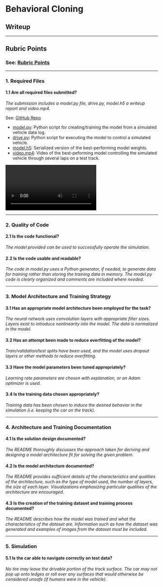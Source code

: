 # **Behavioral Cloning** 

## Writeup

---

## Rubric Points

### See: [Rubric Points](https://review.udacity.com/#!/rubrics/432/view)

---
### 1. Required Files

#### 1.1 Are all required files submitted?

_The submission includes a model.py file, drive.py, model.h5 a writeup report and video.mp4._

See: [GitHub Repo](https://github.com/michael-kitchin/https://github.com/michael-kitchin/CarND-Behavioral-Cloning-P3)

* [model.py](https://github.com/michael-kitchin/CarND-Behavioral-Cloning-P3/blob/master/model.py): 
Python script for creating/training the model from a simulated vehicle data log.
* [drive.py](https://github.com/michael-kitchin/CarND-Behavioral-Cloning-P3/blob/master/drive.py):
Python script for executing the model to control a simulated vehicle.
* [model.h5](https://github.com/michael-kitchin/CarND-Behavioral-Cloning-P3/blob/master/model.h5):
Serialized version of the best-performing model weights.
* [video.mp4](https://github.com/michael-kitchin/CarND-Behavioral-Cloning-P3/blob/master/video.mp4): 
Video of the best-peforming model controlling the simulated vehicle through several laps on a test track.

![video.mp4](https://github.com/michael-kitchin/CarND-Behavioral-Cloning-P3/blob/master/video.mp4)    

---

### 2. Quality of Code

#### 2.1 Is the code functional?

_The model provided can be used to successfully operate the simulation._

#### 2.2 Is the code usable and readable?
         
_The code in model.py uses a Python generator, if needed, to generate data for training rather than storing the training data in memory. The model.py code is clearly organized and comments are included where needed._

---

### 3. Model Architecture and Training Strategy
       
#### 3.1 Has an appropriate model architecture been employed for the task?
         
_The neural network uses convolution layers with appropriate filter sizes. Layers exist to introduce nonlinearity into the model. The data is normalized in the model._

#### 3.2 Has an attempt been made to reduce overfitting of the model?
         
_Train/validation/test splits have been used, and the model uses dropout layers or other methods to reduce overfitting._

#### 3.3 Have the model parameters been tuned appropriately?

_Learning rate parameters are chosen with explanation, or an Adam optimizer is used._

#### 3.4 Is the training data chosen appropriately?
         
_Training data has been chosen to induce the desired behavior in the simulation (i.e. keeping the car on the track)._

---

### 4. Architecture and Training Documentation
       
#### 4.1 Is the solution design documented?
         
_The README thoroughly discusses the approach taken for deriving and designing a model architecture fit for solving the given problem._

#### 4.2 Is the model architecture documented?
         
_The README provides sufficient details of the characteristics and qualities of the architecture, such as the type of model used, the number of layers, the size of each layer. Visualizations emphasizing particular qualities of the architecture are encouraged._

#### 4.3 Is the creation of the training dataset and training process documented?
         
_The README describes how the model was trained and what the characteristics of the dataset are. Information such as how the dataset was generated and examples of images from the dataset must be included._

---

### 5. Simulation
       
#### 5.1 Is the car able to navigate correctly on test data?
         
_No tire may leave the drivable portion of the track surface. The car may not pop up onto ledges or roll over any surfaces that would otherwise be considered unsafe (if humans were in the vehicle)._
